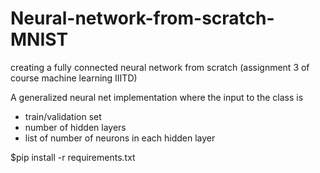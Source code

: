 # Neural-network-from-scratch-MNIST
creating a fully connected neural network from scratch (assignment 3 of course machine learning IIITD)

A generalized neural net implementation where the input to the class is
- train/validation set
- number of hidden layers
- list of number of neurons in each hidden layer

$pip install -r requirements.txt
